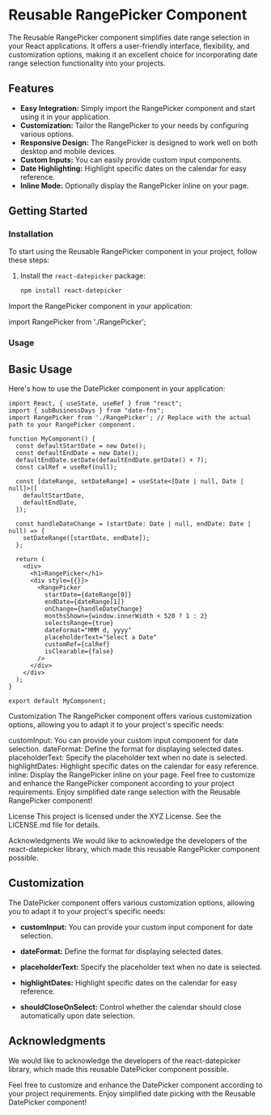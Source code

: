 # Reusable RangePicker Component

The Reusable RangePicker component simplifies date range selection in your React applications. It offers a user-friendly interface, flexibility, and customization options, making it an excellent choice for incorporating date range selection functionality into your projects.

## Features

- **Easy Integration:** Simply import the RangePicker component and start using it in your application.
- **Customization:** Tailor the RangePicker to your needs by configuring various options.
- **Responsive Design:** The RangePicker is designed to work well on both desktop and mobile devices.
- **Custom Inputs:** You can easily provide custom input components.
- **Date Highlighting:** Highlight specific dates on the calendar for easy reference.
- **Inline Mode:** Optionally display the RangePicker inline on your page.

## Getting Started

### Installation

To start using the Reusable RangePicker component in your project, follow these steps:

1. Install the `react-datepicker` package:

   ```bash
   npm install react-datepicker

Import the RangePicker component in your application:

import RangePicker from './RangePicker';

### Usage
## Basic Usage
Here's how to use the DatePicker component in your application:

```
import React, { useState, useRef } from "react";
import { subBusinessDays } from "date-fns";
import RangePicker from './RangePicker'; // Replace with the actual path to your RangePicker component.

function MyComponent() {
  const defaultStartDate = new Date();
  const defaultEndDate = new Date();
  defaultEndDate.setDate(defaultEndDate.getDate() + 7);
  const calRef = useRef(null);

  const [dateRange, setDateRange] = useState<[Date | null, Date | null]>([
    defaultStartDate,
    defaultEndDate,
  ]);

  const handleDateChange = (startDate: Date | null, endDate: Date | null) => {
    setDateRange([startDate, endDate]);
  };

  return (
    <div>
      <h1>RangePicker</h1>
      <div style={{}}>
        <RangePicker
          startDate={dateRange[0]}
          endDate={dateRange[1]}
          onChange={handleDateChange}
          monthsShown={window.innerWidth < 520 ? 1 : 2}
          selectsRange={true}
          dateFormat="MMM d, yyyy"
          placeholderText="Select a Date"
          customRef={calRef}
          isClearable={false}
        />
      </div>
    </div>
  );
}

export default MyComponent;
```

Customization
The RangePicker component offers various customization options, allowing you to adapt it to your project's specific needs:

customInput: You can provide your custom input component for date selection.
dateFormat: Define the format for displaying selected dates.
placeholderText: Specify the placeholder text when no date is selected.
highlightDates: Highlight specific dates on the calendar for easy reference.
inline: Display the RangePicker inline on your page.
Feel free to customize and enhance the RangePicker component according to your project requirements. Enjoy simplified date range selection with the Reusable RangePicker component!

License
This project is licensed under the XYZ License. See the LICENSE.md file for details.

Acknowledgments
We would like to acknowledge the developers of the react-datepicker library, which made this reusable RangePicker component possible.

## Customization


The DatePicker component offers various customization options, allowing you to adapt it to your project's specific needs:


- **customInput:** You can provide your custom input component for date selection.

- **dateFormat:** Define the format for displaying selected dates.

- **placeholderText:** Specify the placeholder text when no date is selected.

- **highlightDates:** Highlight specific dates on the calendar for easy reference.

- **shouldCloseOnSelect:** Control whether the calendar should close automatically upon date selection.


## Acknowledgments

We would like to acknowledge the developers of the react-datepicker library, which made this reusable DatePicker component possible.

Feel free to customize and enhance the DatePicker component according to your project requirements. Enjoy simplified date picking with the Reusable DatePicker component!
